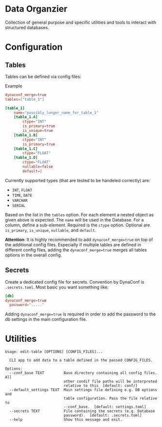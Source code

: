# Data Organzier

Collection of general purpose and specific utilities and tools to interact with structured databases.



# Configuration

## Tables

Tables can be defined via config files:

Example
```toml
dynaconf_merge=true
tables=["table_1"]

[table_1]
    name="possibly_longer_name_for_table_1"
    [table_1.A]
        ctype="INT"
        is_primary=true
        is_unique=true
    [table_1.B]
        ctype="INT"
        is_primary=true
    [table_1.C]
        ctype="FLOAT"
    [table_1.D]
        ctype="FLOAT"
        nullable=false
        default=2
```

Currently supported types (that are tested to be handeled correctly) are:
- `INT`, `FLOAT`
- `TIME`, `DATE`
- `VARCHAR`
- `SERIAL`


Based on the list in the `tables` option. For each element a nested object as given
above is expected. The `name` will be used in the Database. For a column, define a
sub-element. Required is the `ctype` option. Optional are `is_primary`, `is_unique`,
`nullable`, and `default`.

**Attention**: It is highly recommended to add `dynaconf_merge=true` on top of the
additional config files. Especially if multiple tables are defined in different config
files, adding the `dynaconf_merge=true` merges all tables options in the overall config.

## Secrets

Create a dedicated config file for secrets. Convention by DynaConf is `.secrets.toml`.
Most basic you want something like:

```toml
[db]
dynaconf_merge=true
  password="....."
```

Adding `dynaconf_merge=true` is required in order to add the password to the db settings
in the main configuration file.


# Utilities

```
Usage: edit-table [OPTIONS] [CONFIG_FILES]...

  CLI app to add data to a table defined in the passed CONFIG_FILES.

Options:
  --conf_base TEXT         Base directory containing all config files. All
                           other condif file paths will be interpreted
                           relative to this  [default: conf/]
  --default_settings TEXT  Main settings file defining e.g. DB options and
                           table configuration. Pass the file relative to
                           --conf_base.  [default: settings.toml]
  --secrets TEXT           File containing the secrets (e.g. Database
                           password).  [default: .secrets.toml]
  --help                   Show this message and exit.
```